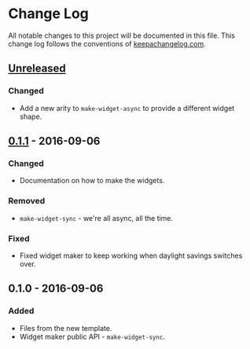 # Change Log
All notable changes to this project will be documented in this file. This change log follows the conventions of [keepachangelog.com](http://keepachangelog.com/).

## [Unreleased]
### Changed
- Add a new arity to `make-widget-async` to provide a different widget shape.

## [0.1.1] - 2016-09-06
### Changed
- Documentation on how to make the widgets.

### Removed
- `make-widget-sync` - we're all async, all the time.

### Fixed
- Fixed widget maker to keep working when daylight savings switches over.

## 0.1.0 - 2016-09-06
### Added
- Files from the new template.
- Widget maker public API - `make-widget-sync`.

[Unreleased]: https://github.com/your-name/chapter-4/compare/0.1.1...HEAD
[0.1.1]: https://github.com/your-name/chapter-4/compare/0.1.0...0.1.1
